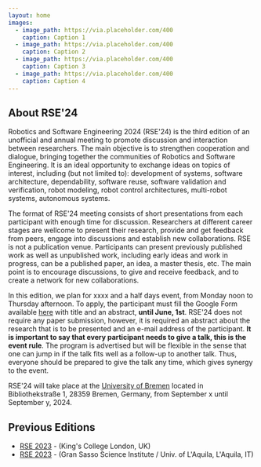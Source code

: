 ```yaml
---
layout: home
images:
  - image_path: https://via.placeholder.com/400
    caption: Caption 1
  - image_path: https://via.placeholder.com/400
    caption: Caption 2    
  - image_path: https://via.placeholder.com/400
    caption: Caption 3
  - image_path: https://via.placeholder.com/400
    caption: Caption 4      
---
```


## About RSE'24

Robotics and Software Engineering 2024 (RSE'24) is the third edition of an unofficial and annual meeting to promote discussion and interaction between researchers. The main objective is to strengthen cooperation and dialogue, bringing together the communities of Robotics and Software Engineering. It is an ideal opportunity to exchange ideas on topics of interest, including (but not limited to): development of systems, software architecture, dependability, software reuse, software validation and verification, robot modeling, robot control architectures, multi-robot systems, autonomous systems.

The format of RSE'24 meeting consists of short presentations from each participant with enough time for discussion. Researchers at different career stages are wellcome to present their research, provide and get feedback from peers, engage into discussions and establish new collaborations. RSE is not a publication venue. Participants can present previously published work as well as unpublished work, including early ideas and work in progress, can be a published paper, an idea, a master thesis, etc. The main point is to encourage discussions, to give and receive feedback, and to create a network for new collaborations.

In this edition, we plan for xxxx and a half days event, from Monday noon to Thursday afternoon. To apply, the participant must fill the Google Form available [here]() with title and an abstract, **until June, 1st**. RSE'24 does not require any paper submission, however, it is required an abstract about the research that is to be presented and an e-mail address of the participant. **It is important to say that every participant needs to give a talk, this is the event rule**. The program is advertised but will be  flexible in the sense that one can jump in if the talk fits well as a follow-up to another talk. Thus, everyone should be prepared to give the talk any time, which gives synergy to the event.

RSE'24 will take place at the [University of Bremen](https://www.uni-bremen.de/en/) located in Bibliothekstraße 1, 28359 Bremen, Germany, from September x until September y, 2024.


## Previous Editions

- [RSE 2023](https://rsemeeting.github.io/rse2022/) - (King's College London, UK)
- [RSE 2023](https://rsemeeting.github.io/rse2023/) - (Gran Sasso Science Institute / Univ. of L'Aquila, L'Aquila, IT)
